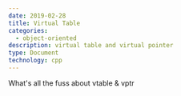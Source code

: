 ```yaml
---
date: 2019-02-28
title: Virtual Table
categories:
  - object-oriented
description: virtual table and virtual pointer
type: Document
technology: cpp
---
```


What's all the fuss about vtable & vptr
